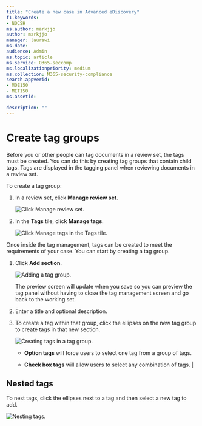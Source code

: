 ```yaml
---
title: "Create a new case in Advanced eDiscovery"
f1.keywords:
- NOCSH
ms.author: markjjo
author: markjjo
manager: laurawi
ms.date: 
audience: Admin
ms.topic: article
ms.service: O365-seccomp
ms.localizationpriority: medium
ms.collection: M365-security-compliance 
search.appverid: 
- MOE150
- MET150
ms.assetid: 

description: ""
---
```


# Create tag groups

Before you or other people can tag documents in a review set, the tags must be created. You can do this by creating tag groups that contain child tags. Tags are displayed in the tagging panel when reviewing documents in a review set.

To create a tag group:

1.  In a review set, click **Manage review set**.

    ![Click Manage review set.](../media/ED-managews.png)

2.  In the **Tags** tile, click **Manage tags**.

    ![Click Manage tags in the Tags tile.](../media/ED-managetags.png)

Once inside the tag management, tags can be created to meet the requirements of your case. You can start by creating a tag group.

1.  Click **Add section**.

    ![Adding a tag group.](../media/ED-addtagsection.png)

    The preview screen will update when you save so you can preview the tag panel without having to close the tag management screen and go back to the working set.

2. Enter a title and optional description. 

3. To create a tag within that group, click the ellipses on the new tag group to create tags in that new section.
    
    ![Creating tags in a tag group.](../media/ED-createtag.png)

   - **Option tags** will force users to select one tag from a group of tags.
   
   - **Check box tags** will allow users to select any combination of tags. |

## Nested tags

To nest tags, click the ellipses next to a tag and then select a new tag to add.

![Nesting tags.](../media/ED-tagnesting.png)

